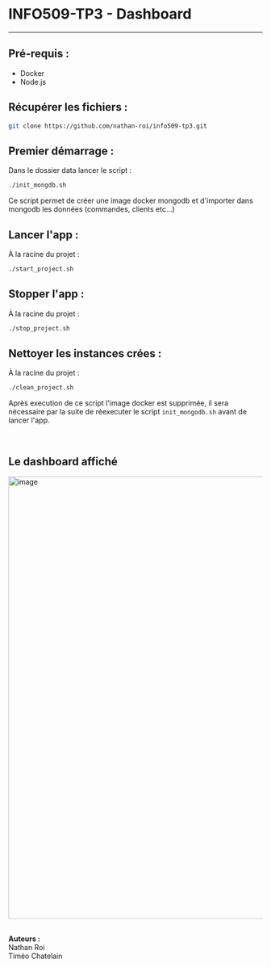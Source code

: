 # INFO509-TP3 - Dashboard
---

## Pré-requis :

- Docker
- Node.js

## Récupérer les fichiers :

```bash
git clone https://github.com/nathan-roi/info509-tp3.git
```

## Premier démarrage :

Dans le dossier data lancer le script :
```bash
./init_mongdb.sh 
```
Ce script permet de créer une image docker mongodb et d'importer dans mongodb les données (commandes, clients etc...)

## Lancer l'app :

À la racine du projet :
```bash
./start_project.sh
```

## Stopper l'app :

À la racine du projet :
```bash
./stop_project.sh
```

## Nettoyer les instances crées :

À la racine du projet :
```bash
./clean_project.sh
```
Après execution de ce script l'image docker est supprimée, il sera nécessaire par la suite de réexecuter le script ```init_mongodb.sh``` avant de lancer l'app.

<br/>

## Le dashboard affiché
<img width="1714" height="876" alt="image" src="https://github.com/user-attachments/assets/07fb5615-c8b6-4bee-9fc6-1fe228f04e79" />


<br/>
<br/>

**Auteurs :**  
Nathan Roi  
Timéo Chatelain
